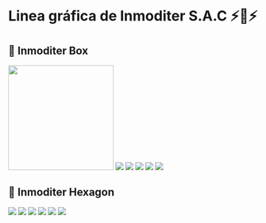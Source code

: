 # **Linea gráfica de Inmoditer S.A.C** ⚡🔖⚡


## 💠 **Inmoditer Box**
<img src="boxlogobottom.svg" width='212'/>
<img src="boxlogobluebottom.svg"/>
<img src="boxlogograybottom.svg"/>
<img src="boxlogowhitebottom.svg"/>
<img src="boxlogoredbottom.svg"/>
<img src="boxlogopinkbottom.svg"/>

## 💠 **Inmoditer Hexagon**
<img src="hexalogo.svg"/>
<img src="hexalogoblue.svg"/>
<img src="hexalogogray.svg"/>
<img src="hexalogowhite.svg"/>
<img src="hexalogored.svg"/>
<img src="hexalogopink.svg"/>